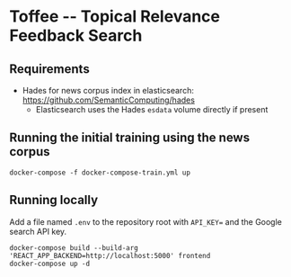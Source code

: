 # Toffee -- Topical Relevance Feedback Search

## Requirements

- Hades for news corpus index in elasticsearch: https://github.com/SemanticComputing/hades
    - Elasticsearch uses the Hades `esdata` volume directly if present

## Running the initial training using the news corpus

```
docker-compose -f docker-compose-train.yml up
```

## Running locally

Add a file named `.env` to the repository root with `API_KEY=` and the Google search API key.

```
docker-compose build --build-arg 'REACT_APP_BACKEND=http://localhost:5000' frontend
docker-compose up -d
```
